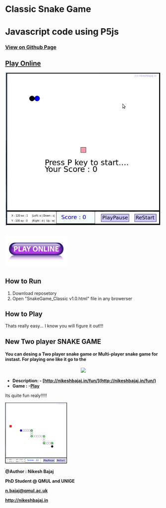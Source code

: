 # Classic Snake Game
# Javascript code using P5js

### **[View on Github Page](https://nikeshbajaj.github.io/ClassicSnakeGame/)**
## [Play Online](http://nikeshbajaj.in/wp-content/uploads/funJs/SnakeGame_Classic-v1.0_online)

<p align="center">
  <img src="https://raw.githubusercontent.com/Nikeshbajaj/ClassicSnakeGame/master/SnakeGame_Classic v1.0.gif" width="500"/>
</p>

## [<img src="https://raw.githubusercontent.com/Nikeshbajaj/ClassicSnakeGame/master/button.jpg" width="200"/>](http://nikeshbajaj.in/wp-content/uploads/funJs/SnakeGame_Classic-v1.0_online)

## How to Run
1. Download reposetory
2. Open "SnakeGame_Classic v1.0.html" file in any browerser

## How to Play
Thats really easy... I know you will figure it out!!!



## New Two player SNAKE GAME
#### You can desing a Two player snake game or Multi-player snake game for instast. For playing one like it go to the ###
<p align="center">
  <img src="https://raw.githubusercontent.com/Nikeshbajaj/utis/master/images/SnakeGame_v3.0.gif" width="500"/>
</p>


* **Description: - [http://nikeshbajaj.in/fun/](http://nikeshbajaj.in/fun/)**
* **Game : -[Play](http://nikeshbajaj.in/wp-content/uploads/funJs/SnakeGame_v3.0_online.html)**

Its quite fun realy!!!!!
<p>
  <img src="https://raw.githubusercontent.com/Nikeshbajaj/ClassicSnakeGame/master/Screenshot.png" width="200"/>
</p>

**@Author : Nikesh Bajaj**

**PhD Student @ QMUL and UNIGE**

**n.bajaj@qmul.ac.uk**

**http://nikeshbajaj.in**
